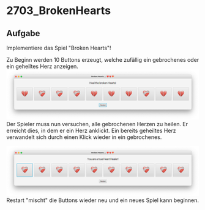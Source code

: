 # 2703_BrokenHearts

## Aufgabe
Implementiere das Spiel "Broken Hearts"!

Zu Beginn werden 10 Buttons erzeugt, welche zufällig ein gebrochenes oder ein geheiltes Herz anzeigen.
![Spiel zu Beginn](./2703_1.png)
Der Spieler muss nun versuchen, alle gebrochenen Herzen zu heilen. Er erreicht dies, in dem er ein Herz anklickt. Ein bereits
geheiltes Herz verwandelt sich durch einen Klick wieder in ein gebrochenes.

![Spiel zu Beginn](./2703_2.png)
Restart "mischt" die Buttons wieder neu und ein neues Spiel kann beginnen.
